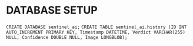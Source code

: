 # DATABASE SETUP

`CREATE DATABASE sentinel_ai;`
`CREATE TABLE sentinel_ai.history (ID INT AUTO_INCREMENT PRIMARY KEY, Timestamp DATETIME, Verdict VARCHAR(255) NULL, Confidence DOUBLE NULL, Image LONGBLOB);`
